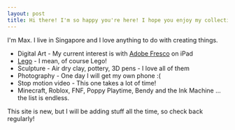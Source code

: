 ```yaml
---
layout: post
title: Hi there! I'm so happy you're here! I hope you enjoy my collections.
---
```


I'm Max. I live in Singapore and I love anything to do with creating things.
- Digital Art - My current interest is with [Adobe Fresco](https://apps.apple.com/us/app/adobe-fresco-painting-studio/id1458660369) on iPad
- [Lego](https://www.lego.com/en-sg) - I mean, of course Lego!
- Sculpture - Air dry clay, pottery, 3D pens - I love all of them
- Photography - One day I will get my own phone :(
- Stop motion video - This one takes a lot of time!
- Minecraft, Roblox, FNF, Poppy Playtime, Bendy and the Ink Machine ... the list is endless.

This site is new, but I will be adding stuff all the time, so check back regularly!
